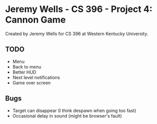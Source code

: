 # Jeremy Wells - CS 396 - Project 4: Cannon Game
Created by Jeremy Wells for CS 396 at Western Kentucky University.

## TODO
* Menu
* Back to menu
* Better HUD
* Next level notifications
* Game over screen

## Bugs
* Target can disappear (I think despawn when going too fast)
* Occasional delay in sound (might be browser's fault)
